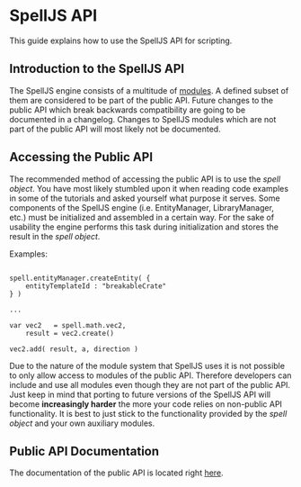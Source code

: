 # SpellJS API

This guide explains how to use the SpellJS API for scripting.


## Introduction to the SpellJS API

The SpellJS engine consists of a multitude of [modules](#!/guide/concepts_scripting_basics). A defined subset of them are considered to be part of the public
API. Future changes to the public API which break backwards compatibility are going to be documented in a changelog. Changes to SpellJS modules which are not
 part of the public API will most likely not be documented.


## Accessing the Public API

The recommended method of accessing the public API is to use the *spell object*. You have most likely stumbled upon it when reading code examples in some of
the tutorials and asked yourself what purpose it serves. Some components of the SpellJS engine (i.e. EntityManager, LibraryManager, etc.) must be initialized
and assembled in a certain way. For the sake of usability the engine performs this task during initialization and stores the result in the *spell object*.

Examples:

<pre><code>
spell.entityManager.createEntity( {
	entityTemplateId : "breakableCrate"
} )

...

var vec2   = spell.math.vec2,
	result = vec2.create()

vec2.add( result, a, direction )
</code></pre>

Due to the nature of the module system that SpellJS uses it is not possible to only allow access to modules of the public API. Therefore developers can
include and use all modules even though they are not part of the public API. Just keep in mind that porting to future versions of the SpellJS API will become
 **increasingly harder** the more your code relies on non-public API functionality. It is best to just stick to the functionality provided by the *spell
 object* and your own auxiliary modules.


## Public API Documentation

The documentation of the public API is located right [here](#!/api).
